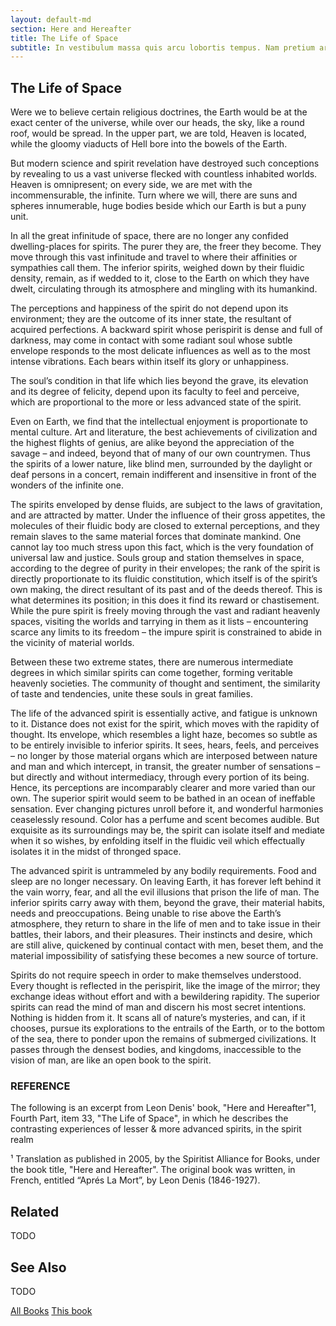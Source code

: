 ```yaml
---
layout: default-md
section: Here and Hereafter
title: The Life of Space
subtitle: In vestibulum massa quis arcu lobortis tempus. Nam pretium arcu in odio vulputate luctus.
---
```


## The Life of Space
Were we to believe certain religious doctrines, the Earth would be at the exact center of the universe, while over our heads, the sky, like a round roof, would be spread. In the upper part, we are told, Heaven is located, while the gloomy viaducts of Hell bore into the bowels of the Earth.

But modern science and spirit revelation have destroyed such conceptions by revealing to us a vast universe flecked with countless inhabited worlds. Heaven is omnipresent; on every side, we are met with the incommensurable, the infinite. Turn where we will, there are suns and spheres innumerable, huge bodies beside which our Earth is but a puny unit.

In all the great infinitude of space, there are no longer any confided dwelling-places for spirits. The purer they are, the freer they become. They move through this vast infinitude and travel to where their affinities or sympathies call them. The inferior spirits, weighed down by their fluidic density, remain, as if wedded to it, close to the Earth on which they have dwelt, circulating through its atmosphere and mingling with its humankind.

The perceptions and happiness of the spirit do not depend upon its environment; they are the outcome of its inner state, the resultant of acquired perfections. A backward spirit whose perispirit is dense and full of darkness, may come in contact with some radiant soul whose subtle envelope responds to the most delicate influences as well as to the most intense vibrations. Each bears within itself its glory or unhappiness.

The soul’s condition in that life which lies beyond the grave, its elevation and its degree of felicity, depend upon its faculty to feel and perceive, which are proportional to the more or less advanced state of the spirit.

Even on Earth, we find that the intellectual enjoyment is proportionate to mental culture. Art and literature, the best achievements of civilization and the highest flights of genius, are alike beyond the appreciation of the savage – and indeed, beyond that of many of our own countrymen. Thus the spirits of a lower nature, like blind men, surrounded by the daylight or deaf persons in a concert, remain indifferent and insensitive in front of the wonders of the infinite one.

The spirits enveloped by dense fluids, are subject to the laws of gravitation, and are attracted by matter. Under the influence of their gross appetites, the molecules of their fluidic body are closed to external perceptions, and they remain slaves to the same material forces that dominate mankind. One cannot lay too much stress upon this fact, which is the very foundation of universal law and justice. Souls group and station themselves in space, according to the degree of purity in their envelopes; the rank of the spirit is directly proportionate to its fluidic constitution, which itself is of the spirit’s own making, the direct resultant of its past and of the deeds thereof. This is what determines its position; in this does it find its reward or chastisement. While the pure spirit is freely moving through the vast and radiant heavenly spaces, visiting the worlds and tarrying in them as it lists – encountering scarce any limits to its freedom – the impure spirit is constrained to abide in the vicinity of material worlds.

Between these two extreme states, there are numerous intermediate degrees in which similar spirits can come together, forming veritable heavenly societies. The community of thought and sentiment, the similarity of taste and tendencies, unite these souls in great families.

The life of the advanced spirit is essentially active, and fatigue is unknown to it. Distance does not exist for the spirit, which moves with the rapidity of thought. Its envelope, which resembles a light haze, becomes so subtle as to be entirely invisible to inferior spirits. It sees, hears, feels, and perceives – no longer by those material organs which are interposed between nature and man and which intercept, in transit, the greater number of sensations – but directly and without intermediacy, through every portion of its being. Hence, its perceptions are incomparably clearer and more varied than our own. The superior spirit would seem to be bathed in an ocean of ineffable sensation. Ever changing pictures unroll before it, and wonderful harmonies ceaselessly resound. Color has a perfume and scent becomes audible. But exquisite as its surroundings may be, the spirit can isolate itself and mediate when it so wishes, by enfolding itself in the fluidic veil which effectually isolates it in the midst of thronged space.

The advanced spirit is untrammeled by any bodily requirements. Food and sleep are no longer necessary. On leaving Earth, it has forever left behind it the vain worry, fear, and all the evil illusions that prison the life of man. The inferior spirits carry away with them, beyond the grave, their material habits, needs and preoccupations. Being unable to rise above the Earth’s atmosphere, they return to share in the life of men and to take issue in their battles, their labors, and their pleasures. Their instincts and desire, which are still alive, quickened by continual contact with men, beset them, and the material impossibility of satisfying these becomes a new source of torture.

Spirits do not require speech in order to make themselves understood. Every thought is reflected in the perispirit, like the image of the mirror; they exchange ideas without effort and with a bewildering rapidity. The superior spirits can read the mind of man and discern his most secret intentions. Nothing is hidden from it. It scans all of nature’s mysteries, and can, if it chooses, pursue its explorations to the entrails of the Earth, or to the bottom of the sea, there to ponder upon the remains of submerged civilizations. It passes through the densest bodies, and kingdoms, inaccessible to the vision of man, are like an open book to the spirit.

### REFERENCE
The following is an excerpt from Leon Denis' book, "Here and Hereafter"1, Fourth Part, item 33, "The Life of Space", in which he describes the contrasting experiences of lesser & more advanced spirits, in the spirit realm

¹ Translation as published in 2005, by the Spiritist Alliance for Books, under the book title, "Here and Hereafter". The original book was written, in French, entitled “Aprés La Mort”, by Leon Denis (1846-1927). 


## Related
TODO

## See Also
TODO


<a href="/books" class="button special">All Books</a>
<a href="./" class="button">This book</a>
